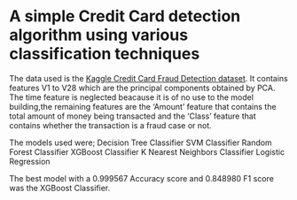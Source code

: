# A simple Credit Card detection algorithm using various classification techniques

The data used is the [Kaggle Credit Card Fraud Detection dataset](https://www.kaggle.com/mlg-ulb/creditcardfraud). It contains features V1 to V28 which are the principal components obtained by PCA. The time feature is neglected beacause it is of no use to the model building,the remaining features are the ‘Amount’ feature that contains the total amount of money being transacted and the ‘Class’ feature that contains whether the transaction is a fraud case or not. 

The models used were; 
Decision Tree Classifier
SVM Classifier
Random Forest Classifier 
XGBoost Classifier 
K Nearest Neighbors Classifier 
Logistic Regression

The best model with a 0.999567 Accuracy score and 0.848980 F1 score was the XGBoost Classifier.
